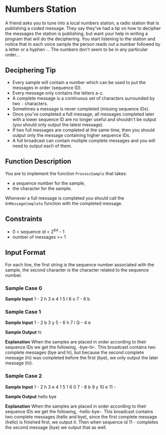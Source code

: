 # Numbers Station

A friend asks you to tune into a local numbers station, a radio station that is publishing a coded message. They say they've had a tip on how to decipher the messages the station is publishing, but want your help in writing a program that will do the deciphering. You start listening to the station and notice that in each voice sample the person reads out a number followed by a letter or a hyphen `-`. The numbers don't seem to be in any particular order...

## Deciphering Tip

- Every sample will contain a number which can be used to put the messages in order (sequence ID).
- Every message only contains the letters a-z.
- A complete message is a continuous set of characters surrounded by two `-` characters.
- Sometimes a message is never completed (missing sequence IDs).
- Once you've completed a full message, all messages completed later with a lower sequence ID are no longer useful and shouldn't be output (you should only output the latest message).
- If two full messages are completed at the same time, then you should output only the message containing higher sequence IDs.
- A full broadcast can contain multiple complete messages and you will need to output each of them.

## Function Description

You are to implement the function `ProcessSample` that takes:
- a sequence number for the sample,
- the character for the sample.

Whenever a full message is completed you should call the `OnMessageComplete` function with the completed message.

## Constraints

- 0 < sequence id < 2<sup>64</sup> - 1
- number of messages >= 1

## Input Format

For each line, the first string is the sequence number associated with the sample, the second character is the character related to the sequence number.

### Sample Case 0

**Sample Input**
1 -
2 h
3 е
4 1
5 l
6 o
7 -
8 b

### Sample Case 1

**Sample Input**
1 -
2 b
3 y
5 -
6 h
7 i
Q -
4 е

**Sample Output**
hi


**Explanation**
When the samples are placed in order according to their sequence IDs we get the following, -bye-hi-. This broadcast contains two complete messages (bye and hi), but because the second complete message (hi) was completed before the first (bye), we only output the later message (hi).

### Sample Case 2

**Sample Input**
1 -
2 h
3 e
4 1
5 1
6 0
7 -
8 b
9 y
10 e
11 -

**Sample Output**
hello bye

**Explanation**
When the samples are placed in order according to their sequence IDs we get the following, -hello-bye-. This broadcast contains two complete messages (hello and bye), since the first complete message (hello) is finished first, we output it. Then when sequence id 11 - completes the second message (bye) we output that as well.

